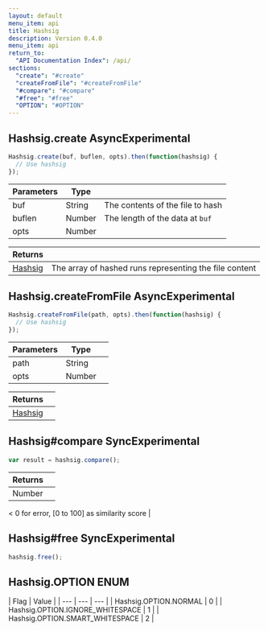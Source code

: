 ```yaml
---
layout: default
menu_item: api
title: Hashsig
description: Version 0.4.0
menu_item: api
return_to:
  "API Documentation Index": /api/
sections:
  "create": "#create"
  "createFromFile": "#createFromFile"
  "#compare": "#compare"
  "#free": "#free"
  "OPTION": "#OPTION"
---
```


## <a name="create"></a><span>Hashsig.</span>create <span class="tags"><span class="async">Async</span><span class="experimental">Experimental</span></span>

```js
Hashsig.create(buf, buflen, opts).then(function(hashsig) {
  // Use hashsig
});
```

| Parameters | Type |   |
| --- | --- | --- |
| buf | String | The contents of the file to hash |
| buflen | Number | The length of the data at `buf` |
| opts | Number |  |

| Returns |  |
| --- | --- |
| [Hashsig](/api/hashsig/) | The array of hashed runs representing the file content |

## <a name="createFromFile"></a><span>Hashsig.</span>createFromFile <span class="tags"><span class="async">Async</span><span class="experimental">Experimental</span></span>

```js
Hashsig.createFromFile(path, opts).then(function(hashsig) {
  // Use hashsig
});
```

| Parameters | Type |   |
| --- | --- | --- |
| path | String |  |
| opts | Number |  |

| Returns |  |
| --- | --- |
| [Hashsig](/api/hashsig/) |  |

## <a name="compare"></a><span>Hashsig#</span>compare <span class="tags"><span class="sync">Sync</span><span class="experimental">Experimental</span></span>

```js
var result = hashsig.compare();
```

| Returns |  |
| --- | --- |
| Number |  
<
0 for error, [0 to 100] as similarity score |

## <a name="free"></a><span>Hashsig#</span>free <span class="tags"><span class="sync">Sync</span><span class="experimental">Experimental</span></span>

```js
hashsig.free();
```

## <a name="OPTION"></a><span>Hashsig.</span>OPTION <span class="tags"><span class="enum">ENUM</span></span>

| Flag | Value |
| --- | --- | --- |
| <span>Hashsig.OPTION.</span>NORMAL | 0 |
| <span>Hashsig.OPTION.</span>IGNORE_WHITESPACE | 1 |
| <span>Hashsig.OPTION.</span>SMART_WHITESPACE | 2 |

